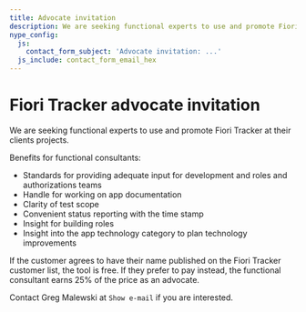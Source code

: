 ```yaml
---
title: Advocate invitation
description: We are seeking functional experts to use and promote Fiori Tracker at their clients projects.
nype_config:
  js:
    contact_form_subject: 'Advocate invitation: ...'
  js_include: contact_form_email_hex
---
```

# Fiori Tracker advocate invitation

We are seeking functional experts to use and promote Fiori Tracker at their clients projects.

Benefits for functional consultants:

- Standards for providing adequate input for development and roles and authorizations teams
- Handle for working on app documentation
- Clarity of test scope
- Convenient status reporting with the time stamp
- Insight for building roles
- Insight into the app technology category to plan technology improvements

If the customer agrees to have their name published on the Fiori Tracker customer list, the tool is free. If they prefer to pay instead, the functional consultant earns 25% of the price as an advocate.

Contact Greg Malewski at <span class="nype-code-button nype-show-email" markdown>`Show e-mail`</span> if you are interested.
